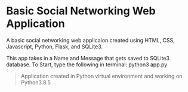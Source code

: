 # Basic Social Networking Web Application

A basic social networking web applicaion created using HTML, CSS, Javascript, Python, Flask, and SQLite3. 

This app takes in a Name and Message that gets saved to SQLite3 database.
To Start, type the following in terminal: python3 app.py

> Application created in Python virtual environment and working on Python3.8.5  
